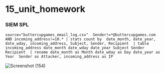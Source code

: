 # 15_unit_homework
### SIEM SPL

```splunk
source="buttercupgames_email_log.csv"  Sender!=*@buttercupgames.com AND incoming_address!=10.* | stats count by  date_month, date_year, date_wday, incoming_address, Subject, Sender, Recipient  | table  incoming_address date_month date_wday date_year Subject Sender Recipient  | rename date_month as Month date_wday as Day date_year as Year  Sender as Attacker, incoming_address as IP
```
![Screenshot (154)](https://user-images.githubusercontent.com/8258629/70185360-9dc54980-16b7-11ea-8ba8-a29317e72cd5.png)
